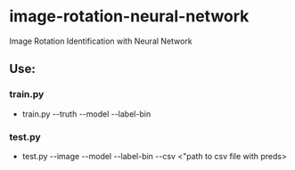 # image-rotation-neural-network
Image Rotation Identification with Neural Network

## Use:
### train.py
- train.py --truth <path to csv file with truth data> --model <path to Keras model> --label-bin <path to label>

### test.py
- test.py --image <path to images directory> --model <path to trained Keras model> --label-bin <path to label> --csv <"path to csv file with preds>
